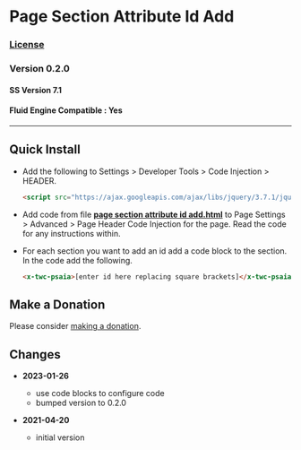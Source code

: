 # Page Section Attribute Id Add

### [License][1]

### Version 0.2.0

#### SS Version 7.1

#### Fluid Engine Compatible : Yes

---

## Quick Install

* Add the following to Settings > Developer Tools > Code Injection > HEADER.

  ```html
  <script src="https://ajax.googleapis.com/ajax/libs/jquery/3.7.1/jquery.min.js"></script>
  ```
  
* Add code from file **[page section attribute id add.html][2]** to
  Page Settings > Advanced > Page Header Code Injection for the page. Read the
  code for any instructions within.
  
* For each section you want to add an id add a code block to the section. In the
  code add the following.
  
  ```html
  <x-twc-psaia>[enter id here replacing square brackets]</x-twc-psaia>
  ```

## Make a Donation

Please consider [making a donation][3].

## Changes

* **2023-01-26**

  * use code blocks to configure code
  * bumped version to 0.2.0
  
* **2021-04-20**

  * initial version

[1]: https://github.com/tomsWebConsulting/twcsl/blob/main/LICENSE.txt#L1
[2]: page%20section%20attribute%20id%20add.html#L1
[3]: https://github.com/tomsWebConsulting/twcsl#make-a-donation
